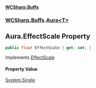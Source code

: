 #### [WCSharp.Buffs](index.md 'index')
### [WCSharp.Buffs](WCSharp.Buffs.md 'WCSharp.Buffs').[Aura&lt;T&gt;](WCSharp.Buffs.Aura_T_.md 'WCSharp.Buffs.Aura<T>')

## Aura<T>.EffectScale Property

```csharp
public float EffectScale { get; set; }
```

Implements [EffectScale](WCSharp.Buffs.IAura.EffectScale.md 'WCSharp.Buffs.IAura.EffectScale')

#### Property Value
[System.Single](https://docs.microsoft.com/en-us/dotnet/api/System.Single 'System.Single')